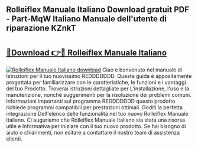 ## Rolleiflex Manuale Italiano Download gratuit PDF - Part-MqW Italiano Manuale dell'utente di riparazione KZnkT

# <h2><a href="http://dfbmbgu.blite.top/?on=Rolleiflex+Manuale+Italiano">🔗Download 👉🔴 Rolleiflex Manuale Italiano</a></h2>

[![Rolleiflex Manuale Italiano download](https://i.imgur.com/lujVjoI.png)](http://dfbmbgu.blite.top/?on=Rolleiflex+Manuale+Italiano)
Ciao e benvenuto nel manuale di Istruzioni per il tuo nuovissimo REDDDDDDD. Questa guida è appositamente progettata per familiarizzare con le caratteristiche, le funzioni e i vantaggi del tuo Prodotto. Troverai istruzioni dettagliate per L'installazione, l'uso e la manutenzione, nonché suggerimenti per la risoluzione dei problemi comuni. Informazioni importanti sul programma REDDDDDDD questo prodotto richiede programmi compatibili per prestazioni ottimali. Goditi la perfetta integrazione Dell'elenco delle funzionalità nel tuo nuovo Rolleiflex Manuale Italiano. Ci auguriamo che Rolleiflex Manuale Italiano sia stata una risorsa utile e Informativa per iniziare con il tuo nuovo prodotto. Se hai bisogno di aiuto o chiarimenti, non esitare a contattare il nostro team di assistenza clienti.
